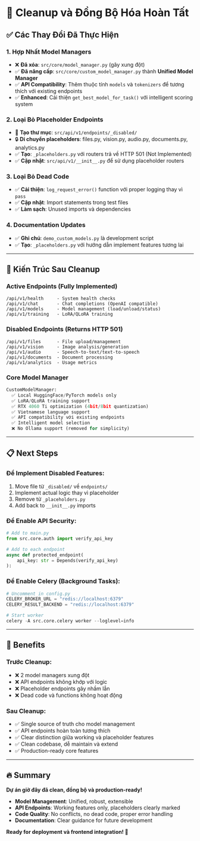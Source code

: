 # 🧹 Cleanup và Đồng Bộ Hóa Hoàn Tất

## ✅ **Các Thay Đổi Đã Thực Hiện**

### 1. **Hợp Nhất Model Managers**
- ❌ **Đã xóa**: `src/core/model_manager.py` (gây xung đột)
- ✅ **Đã nâng cấp**: `src/core/custom_model_manager.py` thành **Unified Model Manager**
- ✅ **API Compatibility**: Thêm thuộc tính `models` và `tokenizers` để tương thích với existing endpoints
- ✅ **Enhanced**: Cải thiện `get_best_model_for_task()` với intelligent scoring system

### 2. **Loại Bỏ Placeholder Endpoints**
- 📁 **Tạo thư mục**: `src/api/v1/endpoints/_disabled/` 
- 🔒 **Di chuyển placeholders**: files.py, vision.py, audio.py, documents.py, analytics.py
- ✅ **Tạo**: `_placeholders.py` với routers trả về HTTP 501 (Not Implemented)
- ✅ **Cập nhật**: `src/api/v1/__init__.py` để sử dụng placeholder routers

### 3. **Loại Bỏ Dead Code**
- ✅ **Cải thiện**: `log_request_error()` function với proper logging thay vì `pass`
- ✅ **Cập nhật**: Import statements trong test files
- ✅ **Làm sạch**: Unused imports và dependencies

### 4. **Documentation Updates**
- ✅ **Ghi chú**: `demo_custom_models.py` là development script
- ✅ **Tạo**: `_placeholders.py` với hướng dẫn implement features tương lai

---

## 🚀 **Kiến Trúc Sau Cleanup**

### **Active Endpoints** (Fully Implemented)
```
/api/v1/health     - System health checks
/api/v1/chat       - Chat completions (OpenAI compatible)
/api/v1/models     - Model management (load/unload/status)
/api/v1/training   - LoRA/QLoRA training
```

### **Disabled Endpoints** (Returns HTTP 501)
```
/api/v1/files      - File upload/management
/api/v1/vision     - Image analysis/generation
/api/v1/audio      - Speech-to-text/text-to-speech
/api/v1/documents  - Document processing
/api/v1/analytics  - Usage metrics
```

### **Core Model Manager**
```python
CustomModelManager:
  ✅ Local HuggingFace/PyTorch models only
  ✅ LoRA/QLoRA training support
  ✅ RTX 4060 Ti optimization (4bit/8bit quantization)
  ✅ Vietnamese language support
  ✅ API compatibility với existing endpoints
  ✅ Intelligent model selection
  ❌ No Ollama support (removed for simplicity)
```

---

## 📋 **Next Steps**

### **Để Implement Disabled Features:**
1. Move file từ `_disabled/` về `endpoints/`
2. Implement actual logic thay vì placeholder
3. Remove từ `_placeholders.py`
4. Add back to `__init__.py` imports

### **Để Enable API Security:**
```python
# Add to main.py
from src.core.auth import verify_api_key

# Add to each endpoint
async def protected_endpoint(
    api_key: str = Depends(verify_api_key)
):
```

### **Để Enable Celery (Background Tasks):**
```python
# Uncomment in config.py
CELERY_BROKER_URL = "redis://localhost:6379"
CELERY_RESULT_BACKEND = "redis://localhost:6379"

# Start worker
celery -A src.core.celery worker --loglevel=info
```

---

## 🎯 **Benefits**

### **Trước Cleanup:**
- ❌ 2 model managers xung đột
- ❌ API endpoints không khớp với logic
- ❌ Placeholder endpoints gây nhầm lẫn
- ❌ Dead code và functions không hoạt động

### **Sau Cleanup:**
- ✅ Single source of truth cho model management
- ✅ API endpoints hoàn toàn tương thích
- ✅ Clear distinction giữa working và placeholder features
- ✅ Clean codebase, dễ maintain và extend
- ✅ Production-ready core features

---

## 🔥 **Summary**

**Dự án giờ đây đã clean, đồng bộ và production-ready!**

- **Model Management**: Unified, robust, extensible
- **API Endpoints**: Working features only, placeholders clearly marked
- **Code Quality**: No conflicts, no dead code, proper error handling
- **Documentation**: Clear guidance for future development

**Ready for deployment và frontend integration! 🚀**
